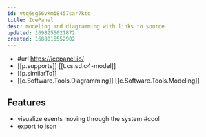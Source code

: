 ```yaml
---
id: vtq6sg56vkmi8457sar7ktc
title: IcePanel
desc: modeling and diagramming with links to source
updated: 1698255021872
created: 1688015552902
---
```


- #url https://icepanel.io/
- [[p.supports]] [[t.cs.sd.c4-model]]
- [[p.similarTo]] 
- [[c.Software.Tools.Diagramming]] [[c.Software.Tools.Modeling]]

## Features

- visualize events moving through the system #cool
- export to json